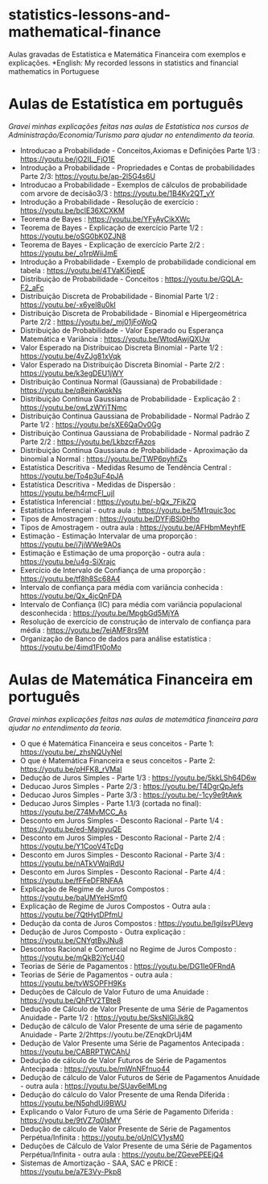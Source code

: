 # statistics-lessons-and-mathematical-finance
Aulas gravadas de Estatística e Matemática Financeira com exemplos e explicações. *English: My recorded lessons in statistics and financial mathematics in Portuguese

 # Aulas de Estatística em português
 
 _Gravei minhas explicações feitas nas aulas de Estatística nos cursos de Administração/Economia/Turismo para ajudar no entendimento da teoria._
 
 * Introducao a Probabilidade - Conceitos,Axiomas e Definições Parte 1/3 : https://youtu.be/jO2IL_FjO1E
 * Introdução a Probabilidade - Propriedades e Contas de probabilidades Parte 2/3: https://youtu.be/ap-2l5G4s6U
 * Introducao a Probabilidade - Exemplos de cálculos de probabilidade com arvore de decisão3/3 : https://youtu.be/1B4Kv2QT_yY
 * Introdução a Probabilidade - Resolução de exercício : https://youtu.be/bclE36XCXKM
 * Teorema de Bayes : https://youtu.be/YFyAyCikXWc
 * Teorema de Bayes - Explicação de exercício Parte 1/2 : https://youtu.be/oSG0bK0ZJN8
 * Teorema de Bayes - Explicação de exercício Parte 2/2 : https://youtu.be/_o1rpWiiJmE
 * Introdução a Probabilidade - Exemplo de probabilidade condicional em tabela : https://youtu.be/4TVaKi5jepE
 * Distribuição de Probabilidade - Conceitos : https://youtu.be/GQLA-F2_aFc
 * Distribuição Discreta de Probabilidade - Binomial Parte 1/2 : https://youtu.be/-x6yel8u0kI
 * Distribuição Discreta de Probabilidade - Binomial e Hipergeométrica Parte 2/2 : https://youtu.be/_mj01jFoWoQ
 * Distribuição de Probabilidade - Valor Esperado ou Esperança Matemática e Variância : https://youtu.be/WtodAwjQXUw
 * Valor Esperado na Distribuicao Discreta Binomial - Parte 1/2 : https://youtu.be/4vZJg81xVqk
 * Valor Esperado na Distribuição Discreta Binomial - Parte 2/2 : https://youtu.be/k3egDEU1jWY
 * Distribuição Continua Normal (Gaussiana) de Probabilidade : https://youtu.be/q8einKwokNs
 * Distribuição Continua Gaussiana de Probabilidade - Explicação 2 : https://youtu.be/owLzWYiTNmc
 * Distribuição Continua Gaussiana de Probabilidade - Normal Padrão Z Parte 1/2 : https://youtu.be/sXE6QaOv0Gg
 * Distribuição Continua Gaussiana de Probabilidade - Normal padrão Z Parte 2/2 : https://youtu.be/LkbzcrFAzos
 * Distribuição Continua Gaussiana de Probabilidade - Aproximação da binomial a Normal : https://youtu.be/TWP6pyhfiZs
 * Estatística Descritiva - Medidas Resumo de Tendência Central : https://youtu.be/To4p3uF4pJA
 * Estatística Descritiva - Medidas de Dispersão : https://youtu.be/h4rmcFl_ujI
 * Estatística Inferencial : https://youtu.be/-bQx_7FikZQ
 * Estatística Inferencial - outra aula : https://youtu.be/5M1rquic3oc
 * Tipos de Amostragem : https://youtu.be/DYFjBSi0Hho
 * Tipos de Amostragem - outra aula : https://youtu.be/AFHbmMeyhfE
 * Estimação - Estimação Intervalar de uma proporção : https://youtu.be/i7jiWWe9AOs
 * Estimação e Estimação de uma proporção - outra aula : https://youtu.be/u4g-SiXrajc
 * Exercício de Intervalo de Confiança de uma proporção : https://youtu.be/tf8h8Sc68A4
 * Intervalo de confiança para média com variância conhecida : https://youtu.be/Qx_4jcQnFDA
 * Intervalo de Confiança (IC) para média com variância populacional desconhecida : https://youtu.be/MpgbGd5MjYA
 * Resolução de exercício de construção de intervalo de confiança para média : https://youtu.be/7eiAMF8rs9M
 * Organização de Banco de dados para análise estatística : https://youtu.be/4imd1Ft0oMo
 

# Aulas de Matemática Financeira em português
 
 _Gravei minhas explicações feitas nas aulas de matemática financeira para ajudar no entendimento da teoria._
 
 * O que é Matemática Financeira e seus conceitos - Parte 1: https://youtu.be/_zhsNQUyNeI
 * O que é Matemática Financeira e seus conceitos - Parte 2: https://youtu.be/pHFK8_rVMaI 
 * Dedução de Juros Simples - Parte 1/3 : https://youtu.be/5kkLSh64D6w
 * Deducao Juros Simples - Parte 2/3 : https://youtu.be/T4DgrQpJefs
 * Deducao Juros Simples - Parte 3/3 : https://youtu.be/-1cy9e9tAwk
 * Deducao Juros Simples - Parte 1.1/3 (cortada no final): https://youtu.be/Z74MvMCC_As
 * Desconto em Juros Simples - Desconto Racional - Parte 1/4 : https://youtu.be/ed-MajgyuQE
 * Desconto em Juros Simples - Desconto Racional - Parte 2/4 : https://youtu.be/Y1CooV4TcDg
 * Desconto em Juros Simples - Desconto Racional - Parte 3/4 : https://youtu.be/nATkVWqiRdU
 * Desconto em Juros Simples - Desconto Racional - Parte 4/4 : https://youtu.be/fFFeDFRNFAA
 * Explicação de Regime de Juros Compostos : https://youtu.be/baUMYeHSmf0
 * Explicação de Regime de Juros Compostos - Outra aula : https://youtu.be/7QtHytDPfmU
 * Dedução da conta de Juros Compostos : https://youtu.be/IgilsvPUevg
 * Dedução de Juros Composto - Outra explicação : https://youtu.be/CNYgtByJNu8
 * Descontos Racional e Comercial no Regime de Juros Composto : https://youtu.be/mQkB2iYcU40
 * Teorias de Série de Pagamentos : https://youtu.be/DG1Ie0FRndA
 * Teorias de Série de Pagamentos - outra aula : https://youtu.be/tvWSOPFH9Ks
 * Deduções de Cálculo de Valor Futuro de uma Anuidade : https://youtu.be/QhFtV2TBte8
 * Dedução de Cálculo de Valor Presente de uma Série de Pagamentos Anuidade - Parte 1/2 : https://youtu.be/SksNlGlJk8Q
 * Dedução de cálculo de Valor Presente de uma série de pagamento Anuidade - Parte 2/2https://youtu.be/ZEnqkDrUj4M
 * Dedução de Valor Presente uma Série de Pagamentos Antecipada : https://youtu.be/CABRPTWCAhU
 * Dedução de cálculo de Valor Futuros de Série de Pagamentos Antecipada : https://youtu.be/mWnNFfnuo44
 * Dedução de cálculo de Valor Futuros de Série de Pagamentos Anuidade - outra aula : https://youtu.be/SUav6elMLng
 * Dedução do cálculo do Valor Presente de uma Renda Diferida : https://youtu.be/N5qhdUi9BWU
 * Explicando o Valor Futuro de uma Série de Pagamento Diferida : https://youtu.be/9tVZ7q0IsMY
 * Dedução de cálculo de Valor Presente de Série de Pagamentos Perpétua/Infinita : https://youtu.be/oUnlCV1ysM0
 * Deduções de Cálculo de Valor Presente de uma Série de Pagamentos Perpétua/Infinita - outra aula : https://youtu.be/ZGevePEEjQ4
 * Sistemas de Amortização - SAA, SAC e PRICE : https://youtu.be/a7E3Vy-Pkp8
 

 
 
